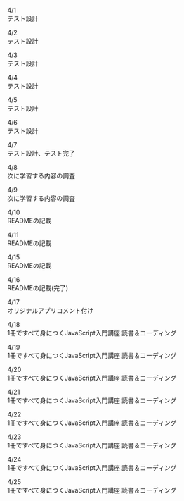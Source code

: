 4/1<br>
テスト設計<br>

4/2<br>
テスト設計<br>

4/3<br>
テスト設計<br>

4/4<br>
テスト設計<br>

4/5<br>
テスト設計<br>

4/6<br>
テスト設計<br>

4/7<br>
テスト設計、テスト完了<br>

4/8<br>
次に学習する内容の調査<br>

4/9<br>
次に学習する内容の調査<br>

4/10<br>
READMEの記載<br>

4/11<br>
READMEの記載<br>

4/15<br>
READMEの記載<br>

4/16<br>
READMEの記載(完了)<br>

4/17<br>
オリジナルアプリコメント付け<br>

4/18<br>
1冊ですべて身につくJavaScript入門講座 読書＆コーディング<br>

4/19<br>
1冊ですべて身につくJavaScript入門講座 読書＆コーディング<br>

4/20<br>
1冊ですべて身につくJavaScript入門講座 読書＆コーディング<br>

4/21<br>
1冊ですべて身につくJavaScript入門講座 読書＆コーディング<br>

4/22<br>
1冊ですべて身につくJavaScript入門講座 読書＆コーディング<br>

4/23<br>
1冊ですべて身につくJavaScript入門講座 読書＆コーディング<br>

4/24<br>
1冊ですべて身につくJavaScript入門講座 読書＆コーディング<br>

4/25<br>
1冊ですべて身につくJavaScript入門講座 読書＆コーディング<br>
